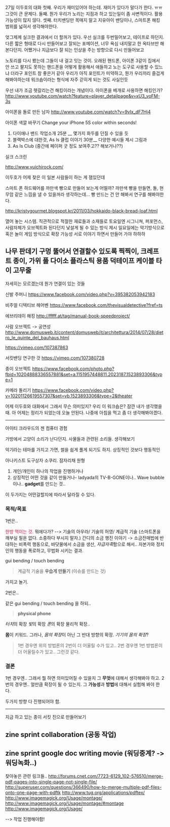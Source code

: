


27일 이두호의 대화
첫째. 우리가 재미있어야 하는데. 재미가 있다가 말다가 한다. ㅠㅠ 그것이 큰 문제다. 
둘째. 뭔가 우리가 노리는 지점과 하고 있는일이 좀 사변적이다. 활용가능성이 많지 않다. 
셋째. 터치밴딩만 목매지 말고 지유아이 밴딩이나, 스마트폰 해킹 범위를 넓혀서 생각해야한다. 

엊그제께 실크한 결과에서 더 할꺼가 있다. 우선 실크를 두번밀어보고, 테이프로 하던지. 다른 짧은 형태로 다시 만들어보고 
잘되는 포메이션, 너무 욕심 내지말고 한 옥타브만 해본다던지. 어쨌거나 지금보다 잘 되는 인상을 주는 방향으로 다시 만들어보고 

노토리를 다시 봤는데
그들이 내 걸고 잇는 것이. 오래된 핸드폰, 아이폰 3같이 집에서 안 쓰고 팔지도 못하는 핸드폰을 어떻게 활용해서 애들하고 노는 도구로 사용할 수 있느냐 더라구 
포인트 참 좋은거 같아 
우리가 아직 포인트가 미약하고, 뭔가 우리끼리 즐겁게 해봐야하는데 워크숍이라는 형식에 자주 갇히게 되는 것도 사실인듯

우선 내가 조금 헷갈리는건 해킹이라는 개념이다. 
아이폰을 베개로 사용하면 해킹인가?
http://www.youtube.com/watch?feature=player_detailpage&v=xU3_voFM-3s

아이폰을 돌로 만든 남자 
http://www.youtube.com/watch?v=9vIx_dF7Hj4

아이폰 색깔 바꾸기
Change your iPhone 5S color within seconds!

1. 다이애나 밴드 작업소개 25분 __ 몇가지 화두를 던질 수 있을 듯 
2. 블랙박스에 대한것, As Is 클럽 이야기 30분__ 다양한 예시들 제시  그림과
3. As Is Club (중간에 페이퍼 굿 정도 보여주고?? 해보거나??)



실크 스크린


http://www.yuichirock.com/

이두호가 어제 찾은 이 일본 사람들이 하는 게 잼있던데 


스마트 폰 하드웨어를 까만색 빵으로 만들어 보는게 어떨까? 
까만색 빵을 만들면, 돌, 현무암 같은 느낌을 낼 수 있을꺼라 생각하는데... 빵 만드는 건 안 해봐서 연구를 해봐야한다. 

http://kristygourmet.blogspot.kr/2011/03/hokkaido-black-bread-loaf.html



열어 놓는 시스템. 
직관적으로 적절한 재료들과 소재들로 
토요일엔 시그니쳐, 퍼포먼스, 사람자체가 오브젝트화 된다던지 낯설게 될 수 있는 
방식 제시 
일요일에는 악기방식으로 혹은 놀이 게임 방식으로 확장 가능성 서로 이야기 하면서 만들어 가야 하하하

나무 판데기 구멍 뚤어서 연결할수 있도록 
찍찍이, 크레프트 종이, 가위 풀 
다이소 플라스틱 용품
덕테이프 
케이블 타이 고무줄
-----------------------------------------------------------------


자세히는 모르겠는데 뭔가 연결이 있는 것들

신발 주머니 
https://www.facebook.com/video.php?v=395382053942183

비주얼 디텍티브 헤어벤
https://www.facebook.com/thevisualdetective?fref=ts

에브리데이 해킹
http://fffff.at/tag/manual-book-speedproject/

사람 오브젝트 -> 공연성
http://www.domusweb.it/content/domusweb/it/architettura/2014/07/28/dietro_le_quinte_del_bauhaus.html

https://vimeo.com/107387863

서킷밴딩 연구한 것 
https://vimeo.com/107380728

종이 오브젝트 
https://www.facebook.com/photo.php?fbid=10204888336557881&set=a.1151957448811.2023187.1523893306&type=1

카메라 돌리기
https://www.facebook.com/video.php?v=10201126619557307&set=vb.1523893306&type=2&theater

어제 이두호와 대화에서 
그래서 무슨 의미있지? 우리 이 워크숍은?
잠깐 내가 생각했을때. 
아 어제는 정리가 되었는데 오늘 안된다. 나중에 아침을 먹고 좀 더 생각해봐야겠다. 

-----------------------------
아이티 크라우드의 젠 컴퓨터 경험

가방에서 고양이 소리가 난다던지. 
사물들과 관련된 소리들. 생각해보기

악기라는 테마를 가지고 가면, 썰을 쉽게 풀게 되기도 하지.
상징적인 것보다 행동적인

아나키스트 도구상자
소쿠리. 잠자리채
원형 



1. 개인/개인이 하나의 작업을 진행하거나
2. 상징적인 어떤 것을 같이 만들거나- ladyada의 TV-B-GONE이나.. Wave bubble이나.. **gadget**를 만드는 것..

이 두가지는 어떤걸할지에 따라서 달라질 수 있다.

### 목적/목표

1번은..

<span style="color:crimson">한방 먹이는 것.</span> 뭐에다가? --> 기술의 아우라/ 기술의 허영/ 계급적 기술 (스마트폰을 깨부실 필욘 없다. 소중하다 부시지 말자.)
간디의 소금 행진 이야기 -> 소금전매법에 반대하는 비폭력 행동으로, 바닷물에서 소금을 생산, *자급자족*함으로 해서.. 자본가와 정치인의 행동을 폭로하고, 무법화 시키는 결과.

gui bending / touch bending

> 계급적 기술을 **우습게 만들기** (이슈를 만드는 것)

가지고 놀기.

2번은..

같은 gui bending / touch bending 을 하되..

> **physical phone**

*터치*의 확장
*빛*의 확장
*폰*의 확장
물리적 확장..

**몸**이 키워드.
그러나, *몸의 확장*이 아닌 그 반대 방향의 확장. *기기의 몸의 확장*?

> 1번 경우엔 위의 방법론의 2번이 더 어울릴 수가 있고..
> 2번 경우엔 1번 방법론이 더 어울릴수가 있고.. 그런것 같다.

### 결론

1번 경우엔.. 그래서 뭘 하면 의미있어질 수 있을지 그 **무엇**에 대해서 생각해봐야 하고.
2번의 경우엔.. 얼만큼 확장이 될 수 있는지. 그 **가능성**과 **방법**에 대해서 실험해 봐야 한다.

두가지 방향 다 진행되어야 함.



_____________________________________________________________________

지금 하고 있는 종이 서킷 진으로 만들어보기

## zine sprint collaboration (공동 작업)

## zine sprint google doc writing movie (워딩중계? -> 워딩녹화..)

찾아놓은 관련 링크들..
<http://forums.cnet.com/7723-6129_102-576510/merge-pdf-pages-into-single-page-not-single-file/>
<http://superuser.com/questions/366490/how-to-merge-multiple-pdf-files-onto-one-page-with-pdftk>
<http://www.tug.org/applications/pdftex/>
<http://www.imagemagick.org/Usage/montage/>
<http://www.imagemagick.org/Usage/montage/#montage>
<http://www.imagemagick.org/Usage/>

--> 작업 진행해야함!